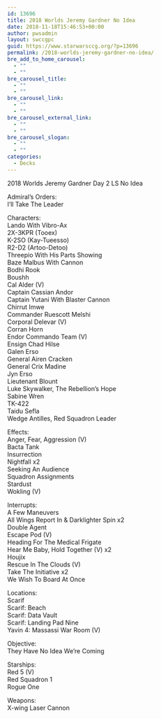 ```yaml
---
id: 13696
title: 2018 Worlds Jeremy Gardner No Idea
date: 2018-11-18T15:46:53+00:00
author: pwsadmin
layout: swccgpc
guid: https://www.starwarsccg.org/?p=13696
permalink: /2018-worlds-jeremy-gardner-no-idea/
bre_add_to_home_carousel:
  - ""
  - ""
bre_carousel_title:
  - ""
  - ""
bre_carousel_link:
  - ""
  - ""
bre_carousel_external_link:
  - ""
  - ""
bre_carousel_slogan:
  - ""
  - ""
categories:
  - Decks
---
```

2018 Worlds Jeremy Gardner Day 2 LS No Idea

Admiral&#8217;s Orders:  
I&#8217;ll Take The Leader

Characters:  
Lando With Vibro-Ax  
2X-3KPR (Tooex)  
K-2SO (Kay-Tueesso)  
R2-D2 (Artoo-Detoo)  
Threepio With His Parts Showing  
Baze Malbus With Cannon  
Bodhi Rook  
Boushh  
Cal Alder (V)  
Captain Cassian Andor  
Captain Yutani With Blaster Cannon  
Chirrut Imwe  
Commander Ruescott Melshi  
Corporal Delevar (V)  
Corran Horn  
Endor Commando Team (V)  
Ensign Chad Hilse  
Galen Erso  
General Airen Cracken  
General Crix Madine  
Jyn Erso  
Lieutenant Blount  
Luke Skywalker, The Rebellion&#8217;s Hope  
Sabine Wren  
TK-422  
Taidu Sefla  
Wedge Antilles, Red Squadron Leader

Effects:  
Anger, Fear, Aggression (V)  
Bacta Tank  
Insurrection  
Nightfall x2  
Seeking An Audience  
Squadron Assignments  
Stardust  
Wokling (V)

Interrupts:  
A Few Maneuvers  
All Wings Report In & Darklighter Spin x2  
Double Agent  
Escape Pod (V)  
Heading For The Medical Frigate  
Hear Me Baby, Hold Together (V) x2  
Houjix  
Rescue In The Clouds (V)  
Take The Initiative x2  
We Wish To Board At Once

Locations:  
Scarif  
Scarif: Beach  
Scarif: Data Vault  
Scarif: Landing Pad Nine  
Yavin 4: Massassi War Room (V)

Objective:  
They Have No Idea We&#8217;re Coming

Starships:  
Red 5 (V)  
Red Squadron 1  
Rogue One

Weapons:  
X-wing Laser Cannon
